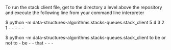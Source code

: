 To run the stack client file, get to the directory a level above the repository and execute the following line from your command line interpreter

$ python -m data-structures-algorithms.stacks-queues.stack_client 5 4 3 2 1 - - - - -

$ python -m data-structures-algorithms.stacks-queues.stack_client to be or not to - be - - that - - -
